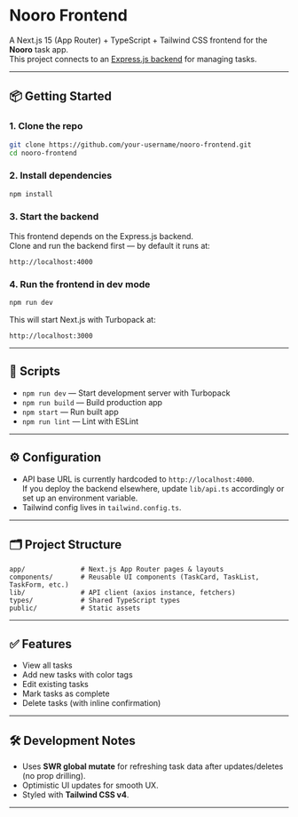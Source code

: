 # Nooro Frontend

A Next.js 15 (App Router) + TypeScript + Tailwind CSS frontend for the **Nooro** task app.  
This project connects to an [Express.js backend](<BACKEND_REPO_URL>) for managing tasks.

---

## 📦 Getting Started

### 1. Clone the repo
```bash
git clone https://github.com/your-username/nooro-frontend.git
cd nooro-frontend
```

### 2. Install dependencies
```bash
npm install
```

### 3. Start the backend
This frontend depends on the Express.js backend.  
Clone and run the backend first — by default it runs at:

```
http://localhost:4000
```

### 4. Run the frontend in dev mode
```bash
npm run dev
```

This will start Next.js with Turbopack at:

```
http://localhost:3000
```

---

## 🔧 Scripts

- `npm run dev` — Start development server with Turbopack  
- `npm run build` — Build production app  
- `npm start` — Run built app  
- `npm run lint` — Lint with ESLint  

---

## ⚙️ Configuration

- API base URL is currently hardcoded to `http://localhost:4000`.  
  If you deploy the backend elsewhere, update `lib/api.ts` accordingly or set up an environment variable.
- Tailwind config lives in `tailwind.config.ts`.

---

## 🗂 Project Structure

```
app/              # Next.js App Router pages & layouts
components/       # Reusable UI components (TaskCard, TaskList, TaskForm, etc.)
lib/              # API client (axios instance, fetchers)
types/            # Shared TypeScript types
public/           # Static assets
```

---

## ✅ Features

- View all tasks  
- Add new tasks with color tags  
- Edit existing tasks  
- Mark tasks as complete  
- Delete tasks (with inline confirmation)  

---

## 🛠 Development Notes

- Uses **SWR global mutate** for refreshing task data after updates/deletes (no prop drilling).  
- Optimistic UI updates for smooth UX.  
- Styled with **Tailwind CSS v4**.  

---
